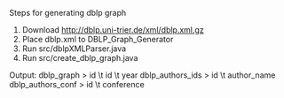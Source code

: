 Steps for generating dblp graph

1) Download http://dblp.uni-trier.de/xml/dblp.xml.gz
2) Place dblp.xml to DBLP_Graph_Generator
3) Run src/dblpXMLParser.java
4) Run src/create_dblp_graph.java

Output:
	dblp_graph > id \t id \t year
	dblp_authors_ids > id \t author_name
	dblp_authors_conf > id \t conference
